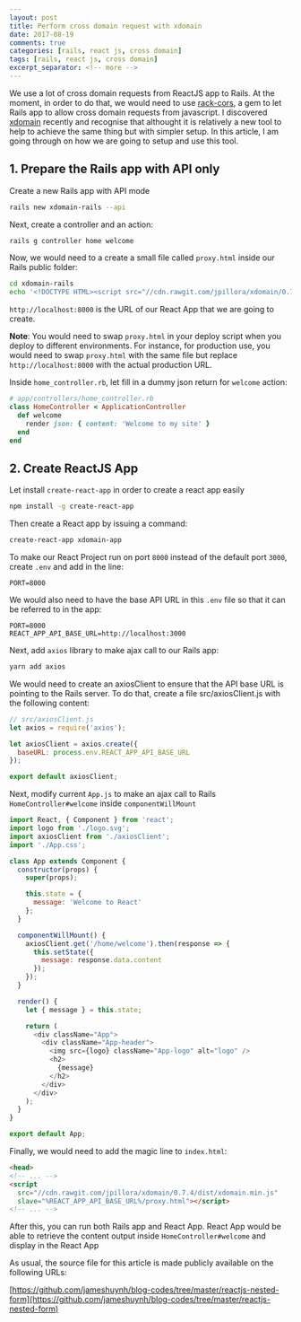 ```yaml
---
layout: post
title: Perform cross domain request with xdomain
date: 2017-08-19
comments: true
categories: [rails, react js, cross domain]
tags: [rails, react js, cross domain]
excerpt_separator: <!-- more -->
---
```


We use a lot of cross domain requests from ReactJS app to Rails. At the moment, in order to do that, we would need to use [rack-cors](https://github.com/cyu/rack-cors), a gem to let Rails app to allow cross domain requests from javascript. I discovered [xdomain](https://github.com/jpillora/xdomain) recently and recognise that althought it is relatively a new tool to help to achieve the same thing but with simpler setup. In this article, I am going through on how we are going to setup and use this tool.

<!-- more -->

## 1. Prepare the Rails app with API only

Create a new Rails app with API mode

```bash
rails new xdomain-rails --api
```

Next, create a controller and an action:

```bash
rails g controller home welcome
```

Now, we would need to a create a small file called ``proxy.html`` inside our Rails public folder:

```bash
cd xdomain-rails
echo '<!DOCTYPE HTML><script src="//cdn.rawgit.com/jpillora/xdomain/0.7.4/dist/xdomain.min.js" master="http://localhost:8000"></script>' > public/proxy.html
```

``http://localhost:8000`` is the URL of our React App that we are going to create.

__Note__: You would need to swap ``proxy.html`` in your deploy script when you deploy to different environments. For instance, for production use, you would need to swap ``proxy.html`` with the same file but replace ``http://localhost:8000`` with the actual production URL.

Inside ``home_controller.rb``, let fill in a dummy json return for ``welcome`` action:

```ruby
# app/controllers/home_controller.rb
class HomeController < ApplicationController
  def welcome
    render json: { content: 'Welcome to my site' }
  end
end
```

## 2. Create ReactJS App

Let install ``create-react-app`` in order to create a react app easily

```bash
npm install -g create-react-app
```

Then create a React app by issuing a command:

```bash
create-react-app xdomain-app
```

To make our React Project run on port ``8000`` instead of the default port ``3000``, create ``.env`` and add in the line:

```
PORT=8000
```

We would also need to have the base API URL in this ``.env`` file so that it can be referred to in the app:

```
PORT=8000
REACT_APP_API_BASE_URL=http://localhost:3000
```

Next, add ``axios`` library to make ajax call to our Rails app:

```bash
yarn add axios
```

We would need to create an axiosClient to ensure that the API base URL is pointing to the Rails server. To do that, create a file src/axiosClient.js with the following content:


```js
// src/axiosClient.js
let axios = require('axios');

let axiosClient = axios.create({
  baseURL: process.env.REACT_APP_API_BASE_URL
});

export default axiosClient;
```

Next, modify current ``App.js`` to make an ajax call to Rails ``HomeController#welcome`` inside ``componentWillMount``


```js
import React, { Component } from 'react';
import logo from './logo.svg';
import axiosClient from './axiosClient';
import './App.css';

class App extends Component {
  constructor(props) {
    super(props);

    this.state = {
      message: 'Welcome to React'
    };
  }

  componentWillMount() {
    axiosClient.get('/home/welcome').then(response => {
      this.setState({
        message: response.data.content
      });
    });
  }

  render() {
    let { message } = this.state;

    return (
      <div className="App">
        <div className="App-header">
          <img src={logo} className="App-logo" alt="logo" />
          <h2>
            {message}
          </h2>
        </div>
      </div>
    );
  }
}

export default App;
```

Finally, we would need to add the magic line to ``index.html``:

```html
<head>
<!-- ... -->
<script
  src="//cdn.rawgit.com/jpillora/xdomain/0.7.4/dist/xdomain.min.js"
  slave="%REACT_APP_API_BASE_URL%/proxy.html"></script>
<!-- ... -->
```

After this, you can run both Rails app and React App. React App would be able to retrieve the content output inside ``HomeController#welcome`` and display in the React App

As usual, the source file for this article is made publicly available on the following URLs:

[https://github.com/jameshuynh/blog-codes/tree/master/reactjs-nested-form](https://github.com/jameshuynh/blog-codes/tree/master/reactjs-nested-form)

